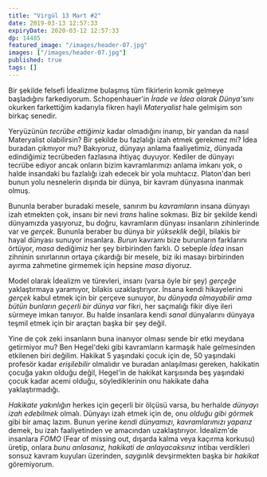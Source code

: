 ```yaml
---
title: "Virgül 13 Mart #2"
date: 2019-03-13 12:57:33
expiryDate: 2020-03-12 12:57:33
dp: 14485
featured_image: "/images/header-07.jpg"
images: ["/images/header-07.jpg"]
published: true
tags: []
---
```




Bir şekilde felsefi İdealizme bulaşmış tüm fikirlerin komik gelmeye başladığını
farkediyorum. Schopenhauer'in *İrade ve İdea olarak Dünya'sını* okurken
farkettiğim kadarıyla fikren hayli *Materyalist* hale gelmişim son birkaç
senedir.

Yeryüzünün *tecrübe ettiğimiz* kadar olmadığını inanıp, bir yandan da nasıl
Materyalist olabilirsin? Bir şekilde bu fazlalığı izah etmek gerekmez mi? İdea
buradan çıkmıyor mu? Bakıyoruz, dünyayı anlama faaliyetimiz, dünyada edindiğimiz
tecrübeden fazlasına ihtiyaç duyuyor. Kediler de dünyayı tecrübe ediyor ancak
onların bizim kavramlarımızı anlama imkanı yok, o halde insandaki bu fazlalığı
izah edecek bir yola muhtacız. Platon'dan beri bunun yolu nesnelerin dışında bir
dünya, bir kavram dünyasına inanmak olmuş.

Bununla beraber buradaki mesele, sanırım bu *kavramların* insana dünyayı izah
etmekten çok, insanı bir nevi *trans* haline sokması. Biz bir şekilde kendi
dünyamızda yaşıyoruz, bu doğru, kavramların dünyası insanların zihinlerinde var
ve *gerçek.* Bununla beraber bu dünya bir *yükseklik* değil, bilakis bir hayal
dünyası sunuyor insanlara. *Burun* kavramı bize burunların farklarını örtüyor,
*masa* dediğimiz her şey birbirinden farklı. O sebeple *İdea* insan zihninin
sınırlarının ortaya çıkardığı bir mesele, biz iki masayı birbirinden ayırma
zahmetine girmemek için hepsine *masa* diyoruz.

Model olarak İdealizm ve türevleri, insanı (varsa öyle bir şey) *gerçeğe*
yaklaştırmaya yaramıyor, bilakis uzaklaştırıyor. İnsana kendi hikayelerini
*gerçek* kabul etmek için bir çerçeve sunuyor, *bu dünyada olmayabilir ama bütün
bunların geçerli bir dünya var* fikri, her saçmalığı fikir diye ileri sürmeye
imkan tanıyor. Bu halde insanlara kendi *sanal* dünyalarını dünyaya teşmil etmek
için bir araçtan başka bir şey değil.

Yine de çok zeki insanların buna inanıyor olması sende bir etki meydana
getirmiyor mu? Ben Hegel'deki gibi kavramların karmaşık hale gelmesinden
etkilenen biri değilim. Hakikat 5 yaşındaki çocuk için de, 50 yaşındaki profesör
kadar *erişilebilir* olmalıdır ve buradan anlaşılması gereken, hakikatin çocuğa
yakın olduğu değil, Hegel'in de hakikat karşısında beş yaşındaki çocuk kadar
acemi olduğu, söylediklerinin onu hakikate daha yaklaştırmadığı.

*Hakikate yakınlığın* herkes için geçerli bir ölçüsü varsa, bu herhalde *dünyayı
izah edebilmek* olmalı. Dünyayı izah etmek için de, onu *olduğu gibi görmek*
gibi bir amaç lazım. Bunun yerine *kendi dünyamızı, kavramlarımızı yaparız*
demek, bu izah faaliyetinden ve amacından uzaklaştırıyor. İdealizm'de insanlara
*FOMO* (Fear of missing out, dışarda kalma veya kaçırma korkusu) üretip, onlara
*bunu anlasanız, hakikati de anlayacaksınız* intibaı verdikleri sonsuz kavram
kuyuları üzerinden, *saygınlık* devşirmekten başka bir *hakikat* göremiyorum.

